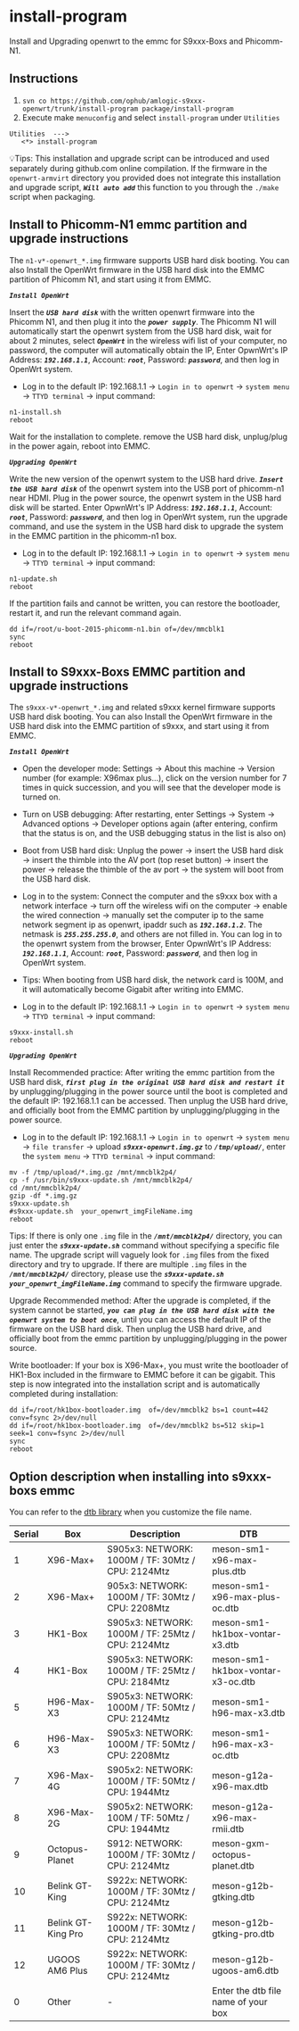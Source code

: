 # install-program

Install and Upgrading openwrt to the emmc for S9xxx-Boxs and Phicomm-N1.

## Instructions

1. `svn co https://github.com/ophub/amlogic-s9xxx-openwrt/trunk/install-program package/install-program`
2. Execute make `menuconfig` and select `install-program` under `Utilities`

```shell script
Utilities  --->  
   <*> install-program
```
💡Tips: This installation and upgrade script can be introduced and used separately during github.com online compilation. If the firmware in the `openwrt-armvirt` directory you provided does not integrate this installation and upgrade script, ***`Will auto add`*** this function to you through the `./make` script when packaging.

## Install to Phicomm-N1 emmc partition and upgrade instructions

The `n1-v*-openwrt_*.img` firmware supports USB hard disk booting. You can also Install the OpenWrt firmware in the USB hard disk into the EMMC partition of Phicomm N1, and start using it from EMMC.

***`Install OpenWrt`***

Insert the ***`USB hard disk`*** with the written openwrt firmware into the Phicomm N1, and then plug it into the ***`power supply`***. The Phicomm N1 will automatically start the openwrt system from the USB hard disk, wait for about 2 minutes, select ***`OpenWrt`*** in the wireless wifi list of your computer, no password, the computer will automatically obtain the IP, Enter OpwnWrt's IP Address: ***`192.168.1.1`***, Account: ***`root`***, Password: ***`password`***, and then log in OpenWrt system.

- Log in to the default IP: 192.168.1.1 → `Login in to openwrt` → `system menu` → `TTYD terminal` → input command: 
```shell script
n1-install.sh
reboot
```
Wait for the installation to complete. remove the USB hard disk, unplug/plug in the power again, reboot into EMMC.


***`Upgrading OpenWrt`***

Write the new version of the openwrt system to the USB hard drive. ***`Insert the USB hard disk`*** of the openwrt system into the USB port of phicomm-n1 near HDMI. Plug in the power source, the openwrt system in the USB hard disk will be started. Enter OpwnWrt's IP Address: ***`192.168.1.1`***, Account: ***`root`***, Password: ***`password`***, and then log in OpenWrt system, run the upgrade command, and use the system in the USB hard disk to upgrade the system in the EMMC partition in the phicomm-n1 box.

- Log in to the default IP: 192.168.1.1 → `Login in to openwrt` → `system menu` → `TTYD terminal` → input command: 
```shell script
n1-update.sh
reboot
```

If the partition fails and cannot be written, you can restore the bootloader, restart it, and run the relevant command again.
```shell script
dd if=/root/u-boot-2015-phicomm-n1.bin of=/dev/mmcblk1
sync
reboot
```

## Install to S9xxx-Boxs EMMC partition and upgrade instructions

The `s9xxx-v*-openwrt_*.img` and related s9xxx kernel firmware supports USB hard disk booting. You can also Install the OpenWrt firmware in the USB hard disk into the EMMC partition of s9xxx, and start using it from EMMC.

***`Install OpenWrt`***

- Open the developer mode: Settings → About this machine → Version number (for example: X96max plus...), click on the version number for 7 times in quick succession, and you will see that the developer mode is turned on.

- Turn on USB debugging: After restarting, enter Settings → System → Advanced options → Developer options again (after entering, confirm that the status is on, and the USB debugging status in the list is also on)

- Boot from USB hard disk: Unplug the power → insert the USB hard disk → insert the thimble into the AV port (top reset button) → insert the power → release the thimble of the av port → the system will boot from the USB hard disk.

- Log in to the system: Connect the computer and the s9xxx box with a network interface → turn off the wireless wifi on the computer → enable the wired connection → manually set the computer ip to the same network segment ip as openwrt, ipaddr such as ***`192.168.1.2`***. The netmask is ***`255.255.255.0`***, and others are not filled in. You can log in to the openwrt system from the browser, Enter OpwnWrt's IP Address: ***`192.168.1.1`***, Account: ***`root`***, Password: ***`password`***, and then log in OpenWrt system.

- Tips: When booting from USB hard disk, the network card is 100M, and it will automatically become Gigabit after writing into EMMC.

- Log in to the default IP: 192.168.1.1 → `Login in to openwrt` → `system menu` → `TTYD terminal` → input command: 
```shell script
s9xxx-install.sh
reboot
```
***`Upgrading OpenWrt`***

Install Recommended practice: After writing the emmc partition from the USB hard disk, ***`first plug in the original USB hard disk and restart it`*** by unplugging/plugging in the power source until the boot is completed and the default IP: 192.168.1.1 can be accessed. Then unplug the USB hard drive, and officially boot from the EMMC partition by unplugging/plugging in the power source.

- Log in to the default IP: 192.168.1.1 →  `Login in to openwrt` → `system menu` → `file transfer` → upload ***`s9xxx-openwrt.img.gz`*** to ***`/tmp/upload/`***, enter the `system menu` → `TTYD terminal` → input command: 
```shell script
mv -f /tmp/upload/*.img.gz /mnt/mmcblk2p4/
cp -f /usr/bin/s9xxx-update.sh /mnt/mmcblk2p4/
cd /mnt/mmcblk2p4/
gzip -df *.img.gz
s9xxx-update.sh
#s9xxx-update.sh  your_openwrt_imgFileName.img
reboot
```

Tips: If there is only one `.img` file in the ***`/mnt/mmcblk2p4/`*** directory, you can just enter the ***`s9xxx-update.sh`*** command without specifying a specific file name. The upgrade script will vaguely look for `.img` files from the fixed directory and try to upgrade. If there are multiple `.img` files in the ***`/mnt/mmcblk2p4/`*** directory, please use the ***`s9xxx-update.sh your_openwrt_imgFileName.img`*** command to specify the firmware upgrade.

Upgrade Recommended method: After the upgrade is completed, if the system cannot be started, ***`you can plug in the USB hard disk with the openwrt system to boot once`***, until you can access the default IP of the firmware on the USB hard disk. Then unplug the USB hard drive, and officially boot from the emmc partition by unplugging/plugging in the power source.


Write bootloader: If your box is X96-Max+, you must write the bootloader of HK1-Box included in the firmware to EMMC before it can be gigabit. This step is now integrated into the installation script and is automatically completed during installation:

```shell script
dd if=/root/hk1box-bootloader.img  of=/dev/mmcblk2 bs=1 count=442 conv=fsync 2>/dev/null
dd if=/root/hk1box-bootloader.img  of=/dev/mmcblk2 bs=512 skip=1 seek=1 conv=fsync 2>/dev/null
sync
reboot
```

## Option description when installing into s9xxx-boxs emmc

You can refer to the [dtb library](https://github.com/ophub/amlogic-s9xxx-openwrt/tree/main/armbian/dtb-amlogic) when you customize the file name.

| Serial | Box | Description | DTB |
| ---- | ---- | ---- | ---- |
| 1 | X96-Max+ | S905x3: NETWORK: 1000M / TF: 30Mtz / CPU: 2124Mtz | meson-sm1-x96-max-plus.dtb |
| 2 | X96-Max+ | 905x3: NETWORK: 1000M / TF: 30Mtz / CPU: 2208Mtz | meson-sm1-x96-max-plus-oc.dtb |
| 3 | HK1-Box | S905x3: NETWORK: 1000M / TF: 25Mtz / CPU: 2124Mtz | meson-sm1-hk1box-vontar-x3.dtb |
| 4 | HK1-Box | S905x3: NETWORK: 1000M / TF: 25Mtz / CPU: 2184Mtz | meson-sm1-hk1box-vontar-x3-oc.dtb |
| 5 | H96-Max-X3 | S905x3: NETWORK: 1000M / TF: 50Mtz / CPU: 2124Mtz | meson-sm1-h96-max-x3.dtb |
| 6 | H96-Max-X3 | S905x3: NETWORK: 1000M / TF: 50Mtz / CPU: 2208Mtz | meson-sm1-h96-max-x3-oc.dtb |
| 7 | X96-Max-4G | S905x2: NETWORK: 1000M / TF: 50Mtz / CPU: 1944Mtz | meson-g12a-x96-max.dtb |
| 8 | X96-Max-2G | S905x2: NETWORK: 100M  / TF: 50Mtz / CPU: 1944Mtz | meson-g12a-x96-max-rmii.dtb |
| 9 | Octopus-Planet | S912: NETWORK: 1000M / TF: 30Mtz / CPU: 2124Mtz | meson-gxm-octopus-planet.dtb |
| 10 | Belink GT-King | S922x: NETWORK: 1000M / TF: 30Mtz / CPU: 2124Mtz | meson-g12b-gtking.dtb |
| 11 | Belink GT-King Pro | S922x: NETWORK: 1000M / TF: 30Mtz / CPU: 2124Mtz | meson-g12b-gtking-pro.dtb |
| 12 | UGOOS AM6 Plus | S922x: NETWORK: 1000M / TF: 30Mtz / CPU: 2124Mtz | meson-g12b-ugoos-am6.dtb |
| 0 | Other | - | Enter the dtb file name of your box |

